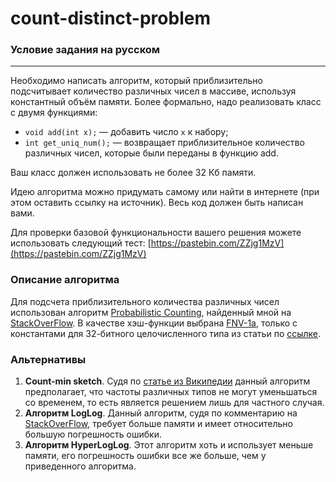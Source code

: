 # count-distinct-problem
### Условие задания на русском
---
Необходимо написать алгоритм, который приблизительно подсчитывает количество различных чисел в массиве, используя константный объём памяти.
Более формально, надо реализовать класс с двумя функциями:

- ```void add(int x);``` — добавить число ```x``` к набору;
- ```int get_uniq_num();``` — возвращает приблизительное количество различных чисел, которые были переданы в функцию add.

Ваш класс должен использовать не более 32 Кб памяти. 

Идею алгоритма можно придумать самому или найти в интернете (при этом оставить ссылку на источник). Весь код должен быть написан вами.

Для проверки базовой функциональности вашего решения можете использовать следующий тест: [https://pastebin.com/ZZjg1MzV](https://pastebin.com/ZZjg1MzV)

### Описание алгоритма
Для подсчета приблизительного количества различных чисел использован алгоритм [Probabilistic Counting](http://www.cse.unsw.edu.au/~cs9314/07s1/lectures/Lin_CS9314_References/fm85.pdf), найденный мной на [StackOverFlow](https://stackoverflow.com/a/35219704). В качестве хэш-функции выбрана [FNV-1a](https://en.wikipedia.org/wiki/Fowler%E2%80%93Noll%E2%80%93Vo_hash_function#FNV-1a_hash), только с константами для 32-битного целочисленного типа из статьи по [ссылке](https://ru.wikipedia.org/wiki/FNV#%D0%9C%D0%BE%D0%B4%D0%B8%D1%84%D0%B8%D0%BA%D0%B0%D1%86%D0%B8%D0%B8).

### Альтернативы
1. **Count-min sketch**. Судя по [статье из Википедии](https://en.wikipedia.org/wiki/Count%E2%80%93min_sketch) данный алгоритм предполагает, что частоты различных типов не могут уменьшаться со временем, то есть является решением лишь для частного случая.
2. **Алгоритм LogLog**. Данный алгоритм, судя по комментарию на [StackOverFlow](https://stackoverflow.com/a/35219704), требует больше памяти и имеет относительно большую погрешность ошибки.
3. **Алгоритм HyperLogLog**. Этот алгоритм хоть и использует меньше памяти, его погрешность ошибки все же больше, чем у приведенного алгоритма.
